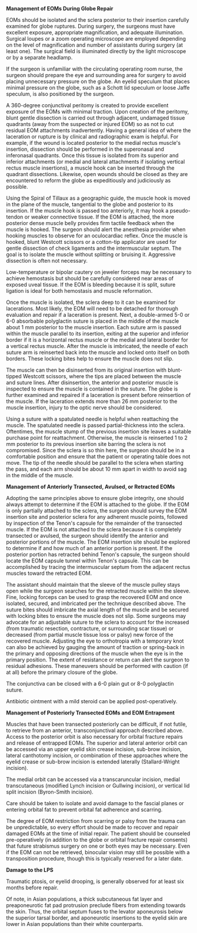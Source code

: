 **Management of EOMs During Globe Repair**

EOMs should be isolated and the sclera posterior to their insertion carefully examined for globe ruptures. During surgery, the surgeons must have excellent exposure, appropriate magnification, and adequate illumination. Surgical loupes or a zoom operating microscope are employed depending on the level of magnification and number of assistants during surgery (at least one). The surgical field is illuminated directly by the light microscope or by a separate headlamp.

If the surgeon is unfamiliar with the circulating operating room nurse, the surgeon should prepare the eye and surrounding area for surgery to avoid placing unnecessary pressure on the globe. An eyelid speculum that places minimal pressure on the globe, such as a Schott lid speculum or loose Jaffe speculum, is also positioned by the surgeon.

A 360-degree conjunctival peritomy is created to provide excellent exposure of the EOMs with minimal traction. Upon creation of the peritomy, blunt gentle dissection is carried out through adjacent, undamaged tissue quadrants (away from the suspected or injured EOM) so as not to cut residual EOM attachments inadvertently. Having a general idea of where the laceration or rupture is by clinical and radiographic exam is helpful. For example, if the wound is located posterior to the medial rectus muscle's insertion, dissection should be performed in the superonasal and inferonasal quadrants. Once this tissue is isolated from its superior and inferior attachments (or medial and lateral attachments if isolating vertical rectus muscle insertions), a muscle hook can be inserted through the quadrant dissections. Likewise, open wounds should be closed as they are encountered to reform the globe as expeditiously and judiciously as possible.

Using the Spiral of Tillaux as a geographic guide, the muscle hook is moved in the plane of the muscle, tangential to the globe and posterior to its insertion. If the muscle hook is passed too anteriorly, it may hook a pseudo-tendon or weaker connective tissue. If the EOM is attached, the more posterior dense muscle belly provides firm tactile feedback when the muscle is hooked. The surgeon should alert the anesthesia provider when hooking muscles to observe for an oculocardiac reflex. Once the muscle is hooked, blunt Westcott scissors or a cotton-tip applicator are used for gentle dissection of check ligaments and the intermuscular septum. The goal is to isolate the muscle without splitting or bruising it. Aggressive dissection is often not necessary.

Low-temperature or bipolar cautery on jeweler forceps may be necessary to achieve hemostasis but should be carefully considered near areas of exposed uveal tissue. If the EOM is bleeding because it is split, suture ligation is ideal for both hemostasis and muscle reformation.

Once the muscle is isolated, the sclera deep to it can be examined for lacerations. Most likely, the EOM will need to be detached for thorough evaluation and repair if a laceration is present. Next, a double-armed 5-0 or 6-0 absorbable polyglactin suture is placed in the middle of the muscle about 1 mm posterior to the muscle insertion. Each suture arm is passed within the muscle parallel to its insertion, exiting at the superior and inferior border if it is a horizontal rectus muscle or the medial and lateral border for a vertical rectus muscle. After the muscle is imbricated, the needle of each suture arm is reinserted back into the muscle and locked onto itself on both borders. These locking bites help to ensure the muscle does not slip.

The muscle can then be disinserted from its original insertion with blunt-tipped Westcott scissors, where the tips are placed between the muscle and suture lines. After disinsertion, the anterior and posterior muscle is inspected to ensure the muscle is contained in the suture. The globe is further examined and repaired if a laceration is present before reinsertion of the muscle. If the laceration extends more than 26 mm posterior to the muscle insertion, injury to the optic nerve should be considered.

Using a suture with a spatulated needle is helpful when reattaching the muscle. The spatulated needle is passed partial-thickness into the sclera. Oftentimes, the muscle stump of the previous insertion site leaves a suitable purchase point for reattachment. Otherwise, the muscle is reinserted 1 to 2 mm posterior to its previous insertion site barring the sclera is not compromised. Since the sclera is so thin here, the surgeon should be in a comfortable position and ensure that the patient or operating table does not move. The tip of the needle should be parallel to the sclera when starting the pass, and each arm should be about 10 mm apart in width to avoid sag in the middle of the muscle.

**Management of Anteriorly Transected, Avulsed, or Retracted EOMs**

Adopting the same principles above to ensure globe integrity, one should always attempt to determine if the EOM is attached to the globe. If the EOM is only partially attached to the sclera, the surgeon should survey the EOM insertion site and posterior sclera for any adherent muscle points, followed by inspection of the Tenon's capsule for the remainder of the transected muscle. If the EOM is not attached to the sclera because it is completely transected or avulsed, the surgeon should identify the anterior and posterior portions of the muscle. The EOM insertion site should be explored to determine if and how much of an anterior portion is present. If the posterior portion has retracted behind Tenon's capsule, the surgeon should locate the EOM capsule tunnel within Tenon's capsule. This can be accomplished by tracing the intermuscular septum from the adjacent rectus muscles toward the retracted EOM.

The assistant should maintain that the sleeve of the muscle pulley stays open while the surgeon searches for the retracted muscle within the sleeve. Fine, locking forceps can be used to grasp the recovered EOM and once isolated, secured, and imbricated per the technique described above. The suture bites should imbricate the axial length of the muscle and be secured with locking bites to ensure the muscle does not slip. Some surgeons may advocate for an adjustable suture to the sclera to account for the increased (from traumatic resection, contracture, or surrounding scar tissue) or decreased (from partial muscle tissue loss or palsy) new force of the recovered muscle. Adjusting the eye to orthotropia with a temporary knot can also be achieved by gauging the amount of traction or spring-back in the primary and opposing directions of the muscle when the eye is in the primary position. The extent of resistance or return can alert the surgeon to residual adhesions. These maneuvers should be performed with caution (if at all) before the primary closure of the globe.

The conjunctiva can be closed with a 6-0 plain gut or 8-0 polyglactin suture.

Antibiotic ointment with a mild steroid can be applied post-operatively.

**Management of Posteriorly Transected EOMs and EOM Entrapment**

Muscles that have been transected posteriorly can be difficult, if not futile, to retrieve from an anterior, transconjunctival approach described above. Access to the posterior orbit is also necessary for orbital fracture repairs and release of entrapped EOMs. The superior and lateral anterior orbit can be accessed via an upper eyelid skin crease incision, sub-brow incision, lateral canthotomy incision, or combination of these approaches where the eyelid crease or sub-brow incision is extended laterally (Stallard-Wright incision).

The medial orbit can be accessed via a transcaruncular incision, medial transcutaneous (modified Lynch incision or Gullwing incision), or vertical lid split incision (Byron-Smith incision).

Care should be taken to isolate and avoid damage to the fascial planes or entering orbital fat to prevent orbital fat adherence and scarring.

The degree of EOM restriction from scarring or palsy from the trauma can be unpredictable, so every effort should be made to recover and repair damaged EOMs at the time of initial repair. The patient should be counseled pre-operatively (in addition to the globe or orbital fracture repair consents) that future strabismus surgery on one or both eyes may be necessary. Even if the EOM can not be retrieved, binocular vision may still be possible with a transposition procedure, though this is typically reserved for a later date.

**Damage to the LPS**

Traumatic ptosis, or eyelid drooping, is generally observed for at least six months before repair.

Of note, in Asian populations, a thick subcutaneous fat layer and preaponeurotic fat pad protrusion preclude fibers from extending towards the skin. Thus, the orbital septum fuses to the levator aponeurosis below the superior tarsal border, and aponeurotic insertions to the eyelid skin are lower in Asian populations than their white counterparts.